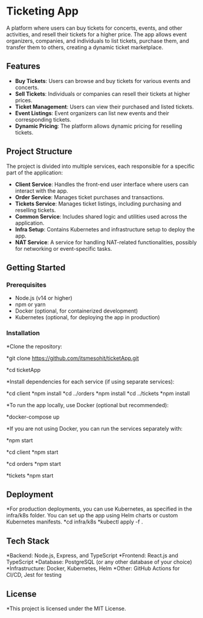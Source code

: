 # Ticketing App

A platform where users can buy tickets for concerts, events, and other activities, and resell their tickets for a higher price. The app allows event organizers, companies, and individuals to list tickets, purchase them, and transfer them to others, creating a dynamic ticket marketplace.

## Features

* **Buy Tickets**: Users can browse and buy tickets for various events and concerts.
* **Sell Tickets**: Individuals or companies can resell their tickets at higher prices.
* **Ticket Management**: Users can view their purchased and listed tickets.
* **Event Listings**: Event organizers can list new events and their corresponding tickets.
* **Dynamic Pricing**: The platform allows dynamic pricing for reselling tickets.

## Project Structure

The project is divided into multiple services, each responsible for a specific part of the application:

* **Client Service**: Handles the front-end user interface where users can interact with the app.
* **Order Service**: Manages ticket purchases and transactions.
* **Tickets Service**: Manages ticket listings, including purchasing and reselling tickets.
* **Common Service**: Includes shared logic and utilities used across the application.
* **Infra Setup**: Contains Kubernetes and infrastructure setup to deploy the app.
* **NAT Service**: A service for handling NAT-related functionalities, possibly for networking or event-specific tasks.

## Getting Started

### Prerequisites

* Node.js (v14 or higher)
* npm or yarn
* Docker (optional, for containerized development)
* Kubernetes (optional, for deploying the app in production)

### Installation

*Clone the repository:

*git clone https://github.com/itsmesohit/ticketApp.git

*cd ticketApp

*Install dependencies for each service (if using separate services):

*cd client
*npm install
*cd ../orders
*npm install
*cd ../tickets
*npm install

*To run the app locally, use Docker (optional but recommended):

*docker-compose up

*If you are not using Docker, you can run the services separately with:

*npm start

*cd client
*npm start

*cd orders
*npm start

*tickets
*npm start

##  Deployment
*For production deployments, you can use Kubernetes, as specified in the infra/k8s folder. You can set up the app using Helm charts or custom Kubernetes manifests.
*cd infra/k8s
*kubectl apply -f .

## Tech Stack

*Backend: Node.js, Express, and TypeScript
*Frontend: React.js and TypeScript
*Database: PostgreSQL (or any other database of your choice)
*Infrastructure: Docker, Kubernetes, Helm
*Other: GitHub Actions for CI/CD, Jest for testing


## License
*This project is licensed under the MIT License.
